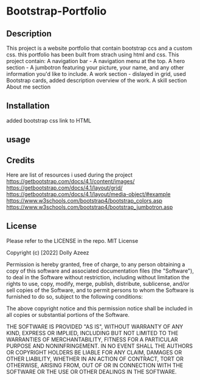 # Bootstrap-Portfolio
## Description
This project is a website portfolio that contain bootstrap ccs and a custom css. this portfolio has been built from strach using html and css. This project contain:
A navigation bar - A navigation menu at the top.
A hero section - A jumbotron featuring your picture, your name, and any other information you'd like to include.
A work section - dislayed in grid, used Bootstrap cards, added description overview of the work.
A skill section 
About me section 

## Installation
added bootstrap css link to HTML 
<!-- <link rel="stylesheet" href="https://cdn.jsdelivr.net/npm/bootstrap@4.1.3/dist/css/bootstrap.min.css" integrity="sha384-MCw98/SFnGE8fJT3GXwEOngsV7Zt27NXFoaoApmYm81iuXoPkFOJwJ8ERdknLPMO" crossorigin="anonymous"> -->

## usage


## Credits
Here are list of resources i used during the project
https://getbootstrap.com/docs/4.1/content/images/
https://getbootstrap.com/docs/4.1/layout/grid/ 
https://getbootstrap.com/docs/4.1/layout/media-object/#example
https://www.w3schools.com/bootstrap4/bootstrap_colors.asp 
https://www.w3schools.com/bootstrap4/bootstrap_jumbotron.asp


## License
Please refer to the LICENSE in the repo.
MIT License

Copyright (c) [2022] Dolly Azeez

Permission is hereby granted, free of charge, to any person obtaining a copy
of this software and associated documentation files (the "Software"), to deal
in the Software without restriction, including without limitation the rights
to use, copy, modify, merge, publish, distribute, sublicense, and/or sell
copies of the Software, and to permit persons to whom the Software is
furnished to do so, subject to the following conditions:

The above copyright notice and this permission notice shall be included in all
copies or substantial portions of the Software.

THE SOFTWARE IS PROVIDED "AS IS", WITHOUT WARRANTY OF ANY KIND, EXPRESS OR
IMPLIED, INCLUDING BUT NOT LIMITED TO THE WARRANTIES OF MERCHANTABILITY,
FITNESS FOR A PARTICULAR PURPOSE AND NONINFRINGEMENT. IN NO EVENT SHALL THE
AUTHORS OR COPYRIGHT HOLDERS BE LIABLE FOR ANY CLAIM, DAMAGES OR OTHER
LIABILITY, WHETHER IN AN ACTION OF CONTRACT, TORT OR OTHERWISE, ARISING FROM,
OUT OF OR IN CONNECTION WITH THE SOFTWARE OR THE USE OR OTHER DEALINGS IN THE
SOFTWARE.